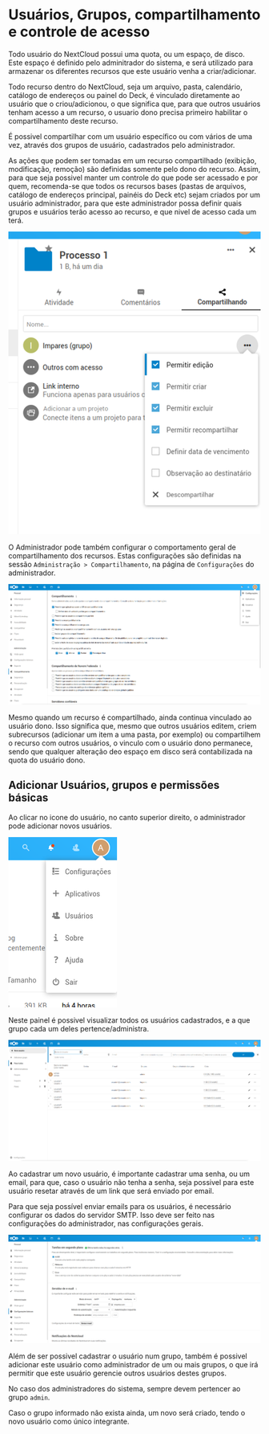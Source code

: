 # Usuários, Grupos, compartilhamento e controle de acesso

Todo usuário do NextCloud possui uma quota, ou um espaço, de disco. Este espaço é definido pelo adminitrador do sistema, e será utilizado para armazenar os diferentes recursos que este usuário venha a criar/adicionar.

Todo recurso dentro do NextCloud, seja um arquivo, pasta, calendário, catálogo de endereços ou painel do Deck, é vinculado diretamente ao usuário que o criou/adicionou, o que significa que, para que outros usuários tenham acesso a um recurso, o usuario dono precisa primeiro habilitar o compartilhamento deste recurso.

É possivel compartilhar com um usuário específico ou com vários de uma vez, através dos grupos de usuário, cadastrados pelo administrador.

As ações que podem ser tomadas em um recurso compartilhado (exibição, modificação, remoção) são definidas somente pelo dono do recurso. Assim, para que seja possivel manter um controle do que pode ser acessado e por quem, recomenda-se que todos os recursos bases (pastas de arquivos, catálogo de endereços principal, painéis do Deck etc) sejam criados por um usuário administrador, para que este administrador possa definir quais grupos e usuários terão acesso ao recurso, e que nivel de acesso cada um terá.

![Opções de Compartilhamento](./imagens/usuarios-compartilhamento/opcoes-compartilhamento.png)

O Administrador pode também configurar o comportamento geral de compartilhamento dos recursos. Estas configurações são definidas na sessão `Administração > Compartilhamento`, na página de `Configurações` do administrador.

![Configuração do comportamento de compartilhamento](./imagens/usuarios-compartilhamento/configuracao-admin-compartilhamento.png)

Mesmo quando um recurso é compartilhado, ainda continua vinculado ao usuário dono. Isso significa que, mesmo que outros usuários editem, criem subrecursos (adicionar um item a uma pasta, por exemplo) ou compartilhem o recurso com outros usuários, o vinculo com o usuário dono permanece, sendo que qualquer alteração deo espaço em disco será contabilizada na quota do usuário dono.

## Adicionar Usuários, grupos e permissões básicas

Ao clicar no icone do usuário, no canto superior direito, o administrador pode adicionar novos usuários.

![Menu Usuário](./imagens/usuarios-compartilhamento/menu-usuario-admin.png)

Neste painel é possivel visualizar todos os usuários cadastrados, e a que grupo cada um deles pertence/administra.

![Formulário Novo Usuário](./imagens/usuarios-compartilhamento/formulario-novo-usuario.png)

Ao cadastrar um novo usuário, é importante cadastrar uma senha, ou um email, para que, caso o usuário não tenha a senha, seja possivel para este usuário resetar através de um link que será enviado por email.

Para que seja possível enviar emails para os usuários, é necessário configurar os dados do servidor SMTP.
Isso deve ser feito nas configurações do administrador, nas configurações gerais.

![Configuraoções Gerais - SMTP](./imagens/usuarios-compartilhamento/configuracoes-gerais-smtp.png)

Além de ser possivel cadastrar o usuário num grupo, também é possivel adicionar este usuário como administrador de um ou mais grupos, o que irá permitir que este usuário gerencie outros usuários destes grupos.

No caso dos administradores do sistema, sempre devem pertencer ao grupo `admin`.

Caso o grupo informado não exista ainda, um novo será criado, tendo o novo usuário como único integrante.
